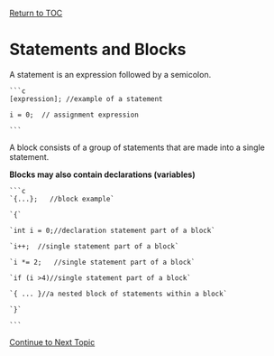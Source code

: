 <a href="https://github.com/CyberTrainingUSAF/05-C-Programming/blob/master/00-Table-of-Contents.md" rel="Return to TOC"> Return to TOC </a>

# Statements and Blocks

A statement is an expression followed by a semicolon.
    
    ```c
    [expression]; //example of a statement
    
    i = 0;  // assignment expression
    
    ```

A block consists of a group of statements that are made into a single statement.

**Blocks may also contain declarations (variables)**

    ```c
    `{...};   //block example`
    
    `{`
    
    `int i = 0;//declaration statement part of a block`
    
    `i++;  //single statement part of a block`
    
    `i *= 2;   //single statement part of a block`
    
    `if (i >4)//single statement part of a block`
    
    `{ ... }//a nested block of statements within a block`
    
    `}`
    
    ```
<a href="https://github.com/CyberTrainingUSAF/05-C-Programming/blob/master/07_Control_flow/02_conditional-statements.md" rel="Continue to Next Topic"> Continue to Next Topic </a>
